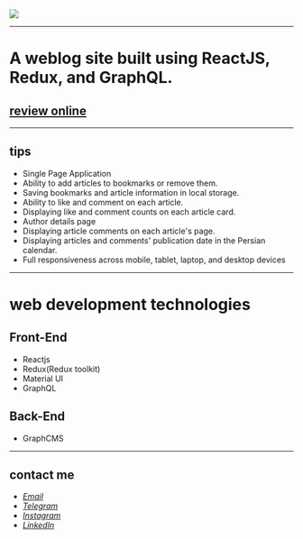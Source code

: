 <div>
  <img src="https://drive.google.com/file/d/1FJCK97sJ3SWsIA4rOAoOtjMXfaHPOMIE/view?usp=drive_link">
</div>

---
# A weblog site built using ReactJS, Redux, and GraphQL.
## [review online](https://javadbahrami-webolog.netlify.app/)
---
## tips
* Single Page Application
* Ability to add articles to bookmarks or remove them.
* Saving bookmarks and article information in local storage.
* Ability to like and comment on each article.
* Displaying like and comment counts on each article card.
* Author details page
* Displaying article comments on each article's page.
* Displaying articles and comments' publication date in the Persian calendar.
* Full responsiveness across mobile, tablet, laptop, and desktop devices
---
# web development technologies
## Front-End
* Reactjs
* Redux(Redux toolkit)
* Material UI
* GraphQL
## Back-End
* GraphCMS
---
## contact me
* *[Email](mailto:javadev14bh@gmail.com)*
* *[Telegram](https://t.me/jav4d/)*
* *[Instagram](https://instagram.com/javaadbahrami/)*
* *[LinkedIn](https://www.linkedin.com/in/javad-bahrami-79b349259/)*
